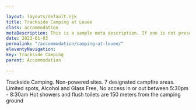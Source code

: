 ```yaml
---

layout: layouts/default.njk
title: Trackside Camping at Louee
class: accommodation
metaDescription: This is a sample meta description. If one is not present in your page/post's front matter, the default metadata.description will be used instead.
date: 2023-01-03
permalink: "/accommodation/camping-at-louee/"
eleventyNavigation:
key: Trackside Camping
parent: Accommodation

---
```

Trackside Camping.
Non-powered sites.
7 designated campfire areas. 
Limited spots, Alcohol and Glass Free, No access in or out between 5:30pm - 8:30am
Hot showers and flush toilets are 150 meters from the camping ground
